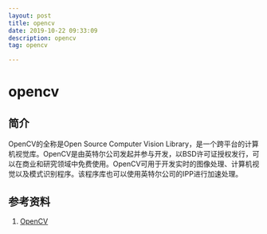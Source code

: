 ```yaml
---
layout: post
title: opencv
date: 2019-10-22 09:33:09
description: opencv
tag: opencv

---
```


# opencv
## 简介
OpenCV的全称是Open Source Computer Vision Library，是一个跨平台的计算机视觉库。OpenCV是由英特尔公司发起并参与开发，以BSD许可证授权发行，可以在商业和研究领域中免费使用。OpenCV可用于开发实时的图像处理、计算机视觉以及模式识别程序。该程序库也可以使用英特尔公司的IPP进行加速处理。


## 参考资料
1. [OpenCV](https://zh.wikipedia.org/wiki/OpenCV)